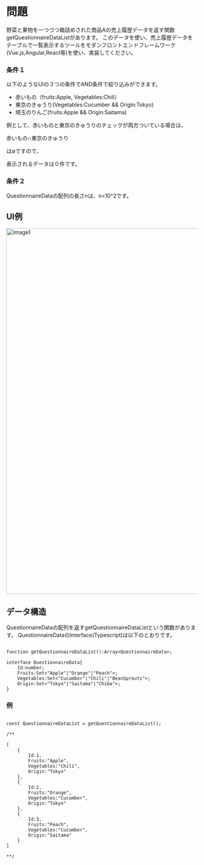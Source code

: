 # 問題
野菜と果物を一つづつ箱詰めされた商品Aの売上履歴データを返す関数getQuestionnaireDataListがあります。
このデータを使い、売上履歴データをテーブルで一覧表示するツールをモダンフロントエンドフレームワーク(Vue.js,Angular,React等)を使い、実装してください。

### 条件１

以下のようなUIの３つの条件でAND条件で絞り込みができます。
- 赤いもの（fruits:Apple, Vegetables:Chili）
- 東京のきゅうり(Vegetables:Cucumber && Origin:Tokyo)
- 埼玉のりんご(fruits:Apple && Origin:Saitama)

例として、赤いものと東京のきゅうりのチェックが両方ついている場合は、

赤いもの∩東京のきゅうり

は∅ですので、

表示されるデータは０件です。

### 条件２

QuestionnaireDataの配列の長さnは、n<10^2です。


## UI例

<img width="964" alt="image1" src="https://user-images.githubusercontent.com/13118113/116181646-f0dce800-a755-11eb-9d9b-f2987591694c.png">


## データ構造

QuestionnaireDataの配列を返すgetQuestionnaireDataListという関数があります。
QuestionnaireDataのInterface(Typescript)は以下のとおりです。

```

function getQuestionnaireDataList():Array<QuestionnaireData>;

interface QuestionnaireData{
	Id:number;
	Fruits:Set<"Apple"|"Orange"|"Peach">;
	Vegetables:Set<"Cucumber"|"Chili"|"BeanSprouts">;
	Origin:Set<"Tokyo"|"Saitama"|"Chiba">;
}

```

### 例

```

const QuestionnaireDataList = getQuestionnaireDataList();

/**

[
	{
		Id:1,
		Fruits:"Apple",
		Vegetables:"Chili",
		Origin:"Tokyo"
	},
	{
		Id:2,
		Fruits:"Orange",
		Vegetables:"Cucumber",
		Origin:"Tokyo"
	},
	{
		Id:3,
		Fruits:"Peach",
		Vegetables:"Cucumber",
		Origin:"Saitama"
	}
]

**/

```
